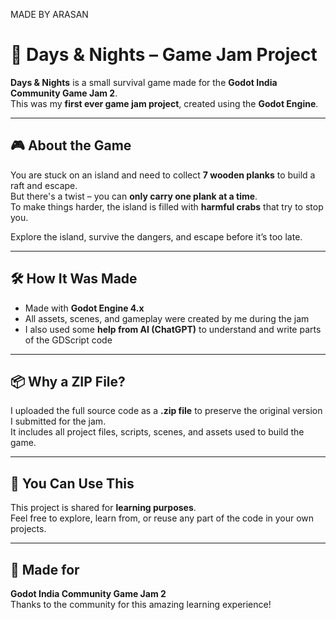 MADE BY ARASAN 

# 🌴 Days & Nights – Game Jam Project

**Days & Nights** is a small survival game made for the **Godot India Community Game Jam 2**.  
This was my **first ever game jam project**, created using the **Godot Engine**.

---

## 🎮 About the Game

You are stuck on an island and need to collect **7 wooden planks** to build a raft and escape.  
But there's a twist – you can **only carry one plank at a time**.  
To make things harder, the island is filled with **harmful crabs** that try to stop you.

Explore the island, survive the dangers, and escape before it’s too late.

---

## 🛠 How It Was Made

- Made with **Godot Engine 4.x**
- All assets, scenes, and gameplay were created by me during the jam
- I also used some **help from AI (ChatGPT)** to understand and write parts of the GDScript code

---

## 📦 Why a ZIP File?

I uploaded the full source code as a **.zip file** to preserve the original version I submitted for the jam.  
It includes all project files, scripts, scenes, and assets used to build the game.

---

## 🤝 You Can Use This

This project is shared for **learning purposes**.  
Feel free to explore, learn from, or reuse any part of the code in your own projects.

---

## 🏁 Made for

**Godot India Community Game Jam 2**  
Thanks to the community for this amazing learning experience!
